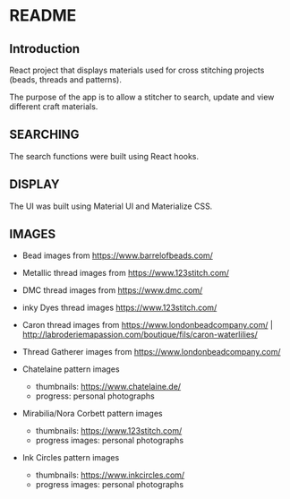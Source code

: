 # README

## Introduction

React project that displays materials used for cross stitching projects (beads, threads and patterns).

The purpose of the app is to allow a stitcher to search, update and view different craft materials.

## SEARCHING

The search functions were built using React hooks.

## DISPLAY

The UI was built using Material UI and Materialize CSS.

## IMAGES

- Bead images from <https://www.barrelofbeads.com/>

- Metallic thread images from <https://www.123stitch.com/>

- DMC thread images from <https://www.dmc.com/>

- inky Dyes thread images <https://www.123stitch.com/>

- Caron thread images from <https://www.londonbeadcompany.com/> | <http://labroderiemapassion.com/boutique/fils/caron-waterlilies/>

- Thread Gatherer images from <https://www.londonbeadcompany.com/>

- Chatelaine pattern images

  - thumbnails: <https://www.chatelaine.de/>
  - progress: personal photographs

- Mirabilia/Nora Corbett pattern images

  - thumbnails: <https://www.123stitch.com/>
  - progress images: personal photographs

- Ink Circles pattern images
  - thumbnails: <https://www.inkcircles.com/>
  - progress images: personal photographs
